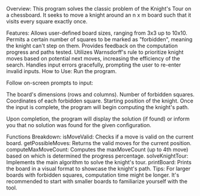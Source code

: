 Overview:
This program solves the classic problem of the Knight's Tour on a chessboard. It seeks to move a knight around an n x m board such that it visits every square exactly once.

Features:
Allows user-defined board sizes, ranging from 3x3 up to 10x10.
Permits a certain number of squares to be marked as "forbidden", meaning the knight can't step on them.
Provides feedback on the computation progress and paths tested.
Utilizes Warnsdorff's rule to prioritize knight moves based on potential next moves, increasing the efficiency of the search.
Handles input errors gracefully, prompting the user to re-enter invalid inputs.
How to Use:
Run the program.

Follow on-screen prompts to input:

The board's dimensions (rows and columns).
Number of forbidden squares.
Coordinates of each forbidden square.
Starting position of the knight.
Once the input is complete, the program will begin computing the knight's path.

Upon completion, the program will display the solution (if found) or inform you that no solution was found for the given configuration.

Functions Breakdown:
isMoveValid: Checks if a move is valid on the current board.
getPossibleMoves: Returns the valid moves for the current position.
computeMaxMoveCount: Computes the maxMoveCount (up to 4th move) based on which is determined the progress percentage.
solveKnightTour: Implements the main algorithm to solve the knight's tour.
printBoard: Prints the board in a visual format to showcase the knight's path.
Tips:
For larger boards with forbidden squares, computation time might be longer. It's recommended to start with smaller boards to familiarize yourself with the tool.
